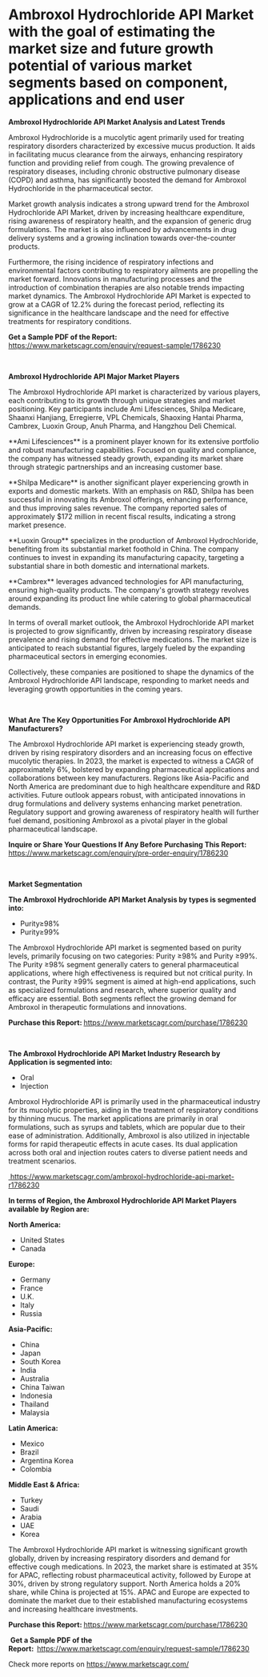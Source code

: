 <p><h1>Ambroxol Hydrochloride API Market with the goal of estimating the market size and future growth potential of various market segments based on component, applications and end user</h1></p><p><strong>Ambroxol Hydrochloride API Market Analysis and Latest Trends</strong></p>
<p><p>Ambroxol Hydrochloride is a mucolytic agent primarily used for treating respiratory disorders characterized by excessive mucus production. It aids in facilitating mucus clearance from the airways, enhancing respiratory function and providing relief from cough. The growing prevalence of respiratory diseases, including chronic obstructive pulmonary disease (COPD) and asthma, has significantly boosted the demand for Ambroxol Hydrochloride in the pharmaceutical sector.</p><p>Market growth analysis indicates a strong upward trend for the Ambroxol Hydrochloride API Market, driven by increasing healthcare expenditure, rising awareness of respiratory health, and the expansion of generic drug formulations. The market is also influenced by advancements in drug delivery systems and a growing inclination towards over-the-counter products.</p><p>Furthermore, the rising incidence of respiratory infections and environmental factors contributing to respiratory ailments are propelling the market forward. Innovations in manufacturing processes and the introduction of combination therapies are also notable trends impacting market dynamics. The Ambroxol Hydrochloride API Market is expected to grow at a CAGR of 12.2% during the forecast period, reflecting its significance in the healthcare landscape and the need for effective treatments for respiratory conditions.</p></p>
<p><strong>Get a Sample PDF of the Report:&nbsp;</strong> <a href="https://www.marketscagr.com/enquiry/request-sample/1786230?utm_campaign=3541&utm_medium=2&utm_source=Github&utm_content=ia&utm_term=25032025&utm_id=ambroxol-hydrochloride-api">https://www.marketscagr.com/enquiry/request-sample/1786230</a></p>
<p>&nbsp;</p>
<p><strong>Ambroxol Hydrochloride API Major Market Players</strong></p>
<p><p>The Ambroxol Hydrochloride API market is characterized by various players, each contributing to its growth through unique strategies and market positioning. Key participants include Ami Lifesciences, Shilpa Medicare, Shaanxi Hanjiang, Erregierre, VPL Chemicals, Shaoxing Hantai Pharma, Cambrex, Luoxin Group, Anuh Pharma, and Hangzhou Deli Chemical.</p><p>**Ami Lifesciences** is a prominent player known for its extensive portfolio and robust manufacturing capabilities. Focused on quality and compliance, the company has witnessed steady growth, expanding its market share through strategic partnerships and an increasing customer base. </p><p>**Shilpa Medicare** is another significant player experiencing growth in exports and domestic markets. With an emphasis on R&D, Shilpa has been successful in innovating its Ambroxol offerings, enhancing performance, and thus improving sales revenue. The company reported sales of approximately $172 million in recent fiscal results, indicating a strong market presence.</p><p>**Luoxin Group** specializes in the production of Ambroxol Hydrochloride, benefiting from its substantial market foothold in China. The company continues to invest in expanding its manufacturing capacity, targeting a substantial share in both domestic and international markets.</p><p>**Cambrex** leverages advanced technologies for API manufacturing, ensuring high-quality products. The company's growth strategy revolves around expanding its product line while catering to global pharmaceutical demands.</p><p>In terms of overall market outlook, the Ambroxol Hydrochloride API market is projected to grow significantly, driven by increasing respiratory disease prevalence and rising demand for effective medications. The market size is anticipated to reach substantial figures, largely fueled by the expanding pharmaceutical sectors in emerging economies.</p><p>Collectively, these companies are positioned to shape the dynamics of the Ambroxol Hydrochloride API landscape, responding to market needs and leveraging growth opportunities in the coming years.</p></p>
<p>&nbsp;</p>
<p><strong>What Are The Key Opportunities For Ambroxol Hydrochloride API Manufacturers?</strong></p>
<p><p>The Ambroxol Hydrochloride API market is experiencing steady growth, driven by rising respiratory disorders and an increasing focus on effective mucolytic therapies. In 2023, the market is expected to witness a CAGR of approximately 6%, bolstered by expanding pharmaceutical applications and collaborations between key manufacturers. Regions like Asia-Pacific and North America are predominant due to high healthcare expenditure and R&D activities. Future outlook appears robust, with anticipated innovations in drug formulations and delivery systems enhancing market penetration. Regulatory support and growing awareness of respiratory health will further fuel demand, positioning Ambroxol as a pivotal player in the global pharmaceutical landscape.</p></p>
<p><strong>Inquire or Share Your Questions If Any Before Purchasing This Report:</strong> <a href="https://www.marketscagr.com/enquiry/pre-order-enquiry/1786230?utm_campaign=3541&utm_medium=2&utm_source=Github&utm_content=ia&utm_term=25032025&utm_id=ambroxol-hydrochloride-api">https://www.marketscagr.com/enquiry/pre-order-enquiry/1786230</a></p>
<p>&nbsp;</p>
<p><strong>Market Segmentation</strong></p>
<p><strong>The Ambroxol Hydrochloride API Market Analysis by types is segmented into:</strong></p>
<p><ul><li>Purity≥98%</li><li>Purity≥99%</li></ul></p>
<p><p>The Ambroxol Hydrochloride API market is segmented based on purity levels, primarily focusing on two categories: Purity ≥98% and Purity ≥99%. The Purity ≥98% segment generally caters to general pharmaceutical applications, where high effectiveness is required but not critical purity. In contrast, the Purity ≥99% segment is aimed at high-end applications, such as specialized formulations and research, where superior quality and efficacy are essential. Both segments reflect the growing demand for Ambroxol in therapeutic formulations and innovations.</p></p>
<p><strong>Purchase this Report:&nbsp;</strong><a href="https://www.marketscagr.com/purchase/1786230?utm_campaign=3541&utm_medium=2&utm_source=Github&utm_content=ia&utm_term=25032025&utm_id=ambroxol-hydrochloride-api">https://www.marketscagr.com/purchase/1786230</a></p>
<p>&nbsp;</p>
<p><strong>The Ambroxol Hydrochloride API Market Industry Research by Application is segmented into:</strong></p>
<p><ul><li>Oral</li><li>Injection</li></ul></p>
<p><p>Ambroxol Hydrochloride API is primarily used in the pharmaceutical industry for its mucolytic properties, aiding in the treatment of respiratory conditions by thinning mucus. The market applications are primarily in oral formulations, such as syrups and tablets, which are popular due to their ease of administration. Additionally, Ambroxol is also utilized in injectable forms for rapid therapeutic effects in acute cases. Its dual application across both oral and injection routes caters to diverse patient needs and treatment scenarios.</p></p>
<p><a href="https://www.marketscagr.com/ambroxol-hydrochloride-api-market-r1786230?utm_campaign=3541&utm_medium=2&utm_source=Github&utm_content=ia&utm_term=25032025&utm_id=ambroxol-hydrochloride-api">&nbsp;https://www.marketscagr.com/ambroxol-hydrochloride-api-market-r1786230</a></p>
<p><strong>In terms of Region, the Ambroxol Hydrochloride API Market Players available by Region are:</strong></p>
<p>
    <p> <strong> North America: </strong>
        <ul>
            <li>United States</li>
            <li>Canada</li>
        </ul>
        </p> 
    <p> <strong> Europe: </strong>
        <ul>
            <li>Germany</li>
            <li>France</li>
            <li>U.K.</li>
            <li>Italy</li>
            <li>Russia</li>
        </ul>
        </p> 
    <p> <strong> Asia-Pacific: </strong>
        <ul>
            <li>China</li>
            <li>Japan</li>
            <li>South Korea</li>
            <li>India</li>
            <li>Australia</li>
            <li>China Taiwan</li>
            <li>Indonesia</li>
            <li>Thailand</li>
            <li>Malaysia</li>
        </ul>
        </p> 
    <p> <strong> Latin America: </strong>
        <ul>
            <li>Mexico</li>
            <li>Brazil</li>
            <li>Argentina Korea</li>
            <li>Colombia</li>
        </ul>
        </p> 
    <p> <strong> Middle East & Africa: </strong>
        <ul>
            <li>Turkey</li>
            <li>Saudi</li>
            <li>Arabia</li>
            <li>UAE</li>
            <li>Korea</li>
        </ul>
    </p>
    </p>
<p><p>The Ambroxol Hydrochloride API market is witnessing significant growth globally, driven by increasing respiratory disorders and demand for effective cough medications. In 2023, the market share is estimated at 35% for APAC, reflecting robust pharmaceutical activity, followed by Europe at 30%, driven by strong regulatory support. North America holds a 20% share, while China is projected at 15%. APAC and Europe are expected to dominate the market due to their established manufacturing ecosystems and increasing healthcare investments.</p></p>
<p><strong>Purchase this Report: </strong><a href="https://www.marketscagr.com/purchase/1786230?utm_campaign=3541&utm_medium=2&utm_source=Github&utm_content=ia&utm_term=25032025&utm_id=ambroxol-hydrochloride-api">https://www.marketscagr.com/purchase/1786230</a></p>
<p>&nbsp;<strong>Get a Sample PDF of the Report:&nbsp;&nbsp;</strong><a href="https://www.marketscagr.com/enquiry/request-sample/1786230?utm_campaign=3541&utm_medium=2&utm_source=Github&utm_content=ia&utm_term=25032025&utm_id=ambroxol-hydrochloride-api">https://www.marketscagr.com/enquiry/request-sample/1786230</a></p>
<p><strong></strong></p>
<p>Check more reports on <a href="https://www.marketscagr.com/?utm_campaign=3541&utm_medium=2&utm_source=Github&utm_content=ia&utm_term=25032025&utm_id=ambroxol-hydrochloride-api">https://www.marketscagr.com/</a></p>
